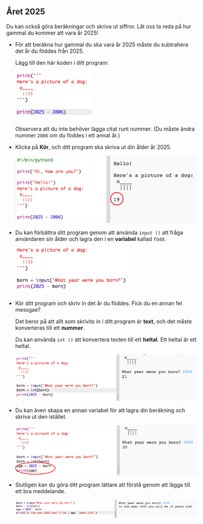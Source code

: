 ## Året 2025

Du kan också göra beräkningar och skriva ut siffror. Låt oss ta reda på hur gammal du kommer att vara år 2025!

+ För att beräkna hur gammal du ska vara år 2025 måste du subtrahera det år du föddes från 2025.
    
    Lägg till den här koden i ditt program:
    
    ![skärmdump](images/me-calc.png)
    
    Observera att du inte behöver lägga citat runt nummer. (Du måste ändra nummer `2006` om du föddes i ett annat år.)

+ Klicka på **Kör**, och ditt program ska skriva ut din ålder år 2025.
    
    ![skärmdump](images/me-calc-run.png)

+ Du kan förbättra ditt program genom att använda `input ()` att fråga användaren sin ålder och lagra den i en **variabel** kallad `född`.
    
    ![skärmdump](images/me-input.png)

+ Kör ditt program och skriv in det år du föddes. Fick du en annan fel messgae?
    
    Det beror på att allt som skrivits in i ditt program är **text**, och det måste konverteras till ett **nummer**.
    
    Du kan använda `int ()` att konvertera texten till ett **heltal**. Ett heltal är ett heltal.
    
    ![skärmdump](images/me-input-test.png)

+ Du kan även skapa en annan variabel för att lagra din beräkning och skriva ut den istället.
    
    ![skärmdump](images/me-result-variable.png)

+ Slutligen kan du göra ditt program lättare att förstå genom att lägga till ett bra meddelande.
    
    ![skärmdump](images/me-message.png)